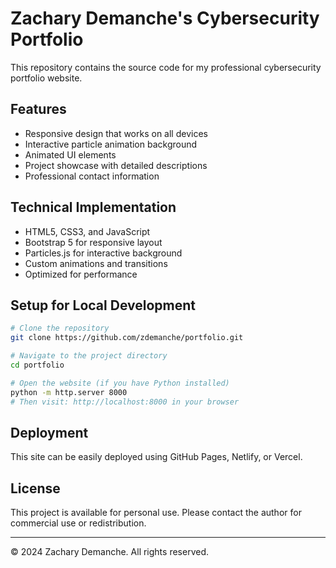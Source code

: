 # Zachary Demanche's Cybersecurity Portfolio

This repository contains the source code for my professional cybersecurity portfolio website.

## Features

- Responsive design that works on all devices
- Interactive particle animation background
- Animated UI elements
- Project showcase with detailed descriptions
- Professional contact information

## Technical Implementation

- HTML5, CSS3, and JavaScript
- Bootstrap 5 for responsive layout
- Particles.js for interactive background
- Custom animations and transitions
- Optimized for performance

## Setup for Local Development

```bash
# Clone the repository
git clone https://github.com/zdemanche/portfolio.git

# Navigate to the project directory
cd portfolio

# Open the website (if you have Python installed)
python -m http.server 8000
# Then visit: http://localhost:8000 in your browser
```

## Deployment

This site can be easily deployed using GitHub Pages, Netlify, or Vercel.

## License

This project is available for personal use. Please contact the author for commercial use or redistribution.

---

© 2024 Zachary Demanche. All rights reserved.